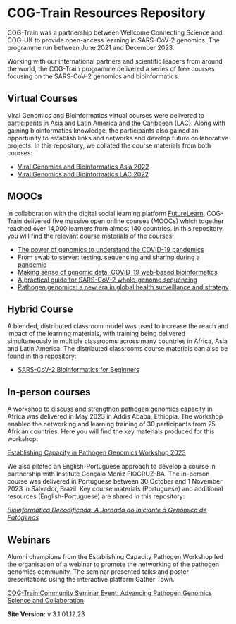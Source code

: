 # COG-Train Resources Repository

COG-Train was a partnership between Wellcome Connecting Science and COG-UK to provide open-access learning in SARS-CoV-2 genomics. The programme run between June 2021 and December 2023. 

Working with our international partners and scientific leaders from around the world, the COG-Train programme delivered a series of free courses focusing on the SARS-CoV-2 genomics and bioinformatics.

## Virtual Courses

Viral Genomics and Bioinformatics virtual courses were delivered to participants in Asia and Latin America and the Caribbean (LAC). Along with gaining bioinformatics knowledge, the participants also gained an opportunity to establish links and networks and develop future collaborative projects. In this repository, we collated the course materials from both courses:

* [Viral Genomics and Bioinformatics Asia 2022](https://wcscourses.github.io/COG-Train_Resources/vbioinfasia.html)              
* [Viral Genomics and Bioinformatics LAC 2022](https://wcscourses.github.io/COG-Train_Resources/vbioinflac.html)         

## MOOCs

In collaboration with the digital social learning platform [FutureLearn](https://www.futurelearn.com/), COG-Train delivered five massive open online courses (MOOCs) which together reached over 14,000 learners from almost 140 countries. In this repository, you will find the relevant course materials of the courses:

* [The power of genomics to understand the COVID-19 pandemics](https://wcscourses.github.io/COG-Train_Resources/power_of_genomics_home.html)        
* [From swab to server: testing, sequencing and sharing during a pandemic](https://wcscourses.github.io/COG-Train_Resources/swab_to_server_home.html)     
* [Making sense of genomic data: COVID-19 web-based bioinformatics](https://wcscourses.github.io/COG-Train_Resources/making_sense_home.html)       
* [A practical guide for SARS-CoV-2 whole-genome sequencing](https://wcscourses.github.io/COG-Train_Resources/practical_guide_home.html)              
* [Pathogen genomics: a new era in global health surveillance and strategy](https://wcscourses.github.io/COG-Train_Resources/pathogen_genomics_home.html)            

## Hybrid Course

A blended, distributed classroom model was used to increase the reach and impact of the learning materials, with training being delivered simultaneously in multiple classrooms across many countries in Africa, Asia and Latin America. The distributed classrooms course materials can also be found in this repository:

* [SARS-CoV-2 Bioinformatics for Beginners](https://wcscourses.github.io/COG-Train_Resources/scvo2b4b.html)

## In-person courses

A workshop to discuss and strengthen pathogen genomics capacity in Africa was delivered in May 2023 in Addis Ababa, Ethiopia. The workshop enabled the networking and learning training of 30 participants from 25 African countries. Here you will find the key materials produced for this workshop:

[Establishing Capacity in Pathogen Genomics Workshop 2023](https://wcscourses.github.io/COG-Train_Resources/ECPG.html)

We also piloted an English-Portuguese approach to develop a course in partnership with Institute Gonçalo Moniz FIOCRUZ-BA. The in-person course was delivered in Portuguese between 30 October and 1 November 2023 in Salvador, Brazil. Key course materials (Portuguese) and additional resources (English-Portuguese)  are shared in this repository:


_[Bioinformática Decodificada: A Jornada do Iniciante à Genômica de Patógenos](https://wcscourses.github.io/COG-Train_Resources/IGM_B4B.html)_

## Webinars

Alumni champions from the Establishing Capacity Pathogen Workshop led the organisation of a webinar to promote the networking of the pathogen genomics community. The seminar presented talks and poster presentations using the interactive platform Gather Town.

[COG-Train Community Seminar Event: Advancing Pathogen Genomics Science and Collaboration](https://wcscourses.github.io/COG-Train_Resources/Community.html)

**Site Version:**
v 3.1.01.12.23



